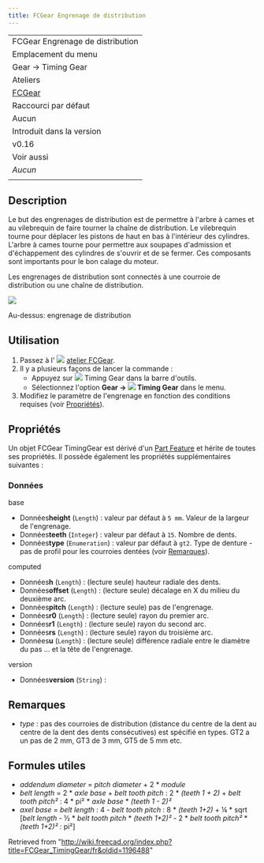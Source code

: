 ```yaml
---
title: FCGear Engrenage de distribution
---
```

|  |
| --- |
| FCGear Engrenage de distribution |
| Emplacement du menu |
| Gear → Timing Gear |
| Ateliers |
| [FCGear](/FCGear_Workbench/fr "FCGear Workbench/fr") |
| Raccourci par défaut |
| Aucun |
| Introduit dans la version |
| v0.16 |
| Voir aussi |
| *Aucun* |
|  |

## Description

Le but des engrenages de distribution est de permettre à l'arbre à cames et au vilebrequin de faire tourner la chaîne de distribution. Le vilebrequin tourne pour déplacer les pistons de haut en bas à l'intérieur des cylindres. L'arbre à cames tourne pour permettre aux soupapes d'admission et d'échappement des cylindres de s'ouvrir et de se fermer. Ces composants sont importants pour le bon calage du moteur.

Les engrenages de distribution sont connectés à une courroie de distribution ou une chaîne de distribution.

![](/images/Timing-Gear_example.png)

Au-dessus: engrenage de distribution

## Utilisation

1. Passez à l' ![](/images/FCGear_workbench_icon.svg) [atelier FCGear](/FCGear_Workbench/fr "FCGear Workbench/fr").
2. Il y a plusieurs façons de lancer la commande :
   * Appuyez sur ![](/images/FCGear_TimingGear.svg) Timing Gear dans la barre d'outils.
   * Sélectionnez l'option **Gear → ![](/images/FCGear_TimingGear.svg) Timing Gear** dans le menu.
3. Modifiez le paramètre de l'engrenage en fonction des conditions requises (voir [Propriétés](#Propri.C3.A9t.C3.A9s)).

## Propriétés

Un objet FCGear TimingGear est dérivé d'un [Part Feature](/Part_Feature/fr "Part Feature/fr") et hérite de toutes ses propriétés. Il possède également les propriétés supplémentaires suivantes :

### Données

base

* Données**height** (`Length`) : valeur par défaut à `5 mm`. Valeur de la largeur de l'engrenage.
* Données**teeth** (`Integer`) : valeur par défaut à `15`. Nombre de dents.
* Données**type** (`Enumeration`) : valeur par défaut à `gt2`. Type de denture - pas de profil pour les courroies dentées (voir [Remarques](#Remarques)).

computed

* Données**h** (`Length`) : (lecture seule) hauteur radiale des dents.
* Données**offset** (`Length`) : (lecture seule) décalage en X du milieu du deuxième arc.
* Données**pitch** (`Length`) : (lecture seule) pas de l'engrenage.
* Données**r0** (`Length`) : (lecture seule) rayon du premier arc.
* Données**r1** (`Length`) : (lecture seule) rayon du second arc.
* Données**rs** (`Length`) : (lecture seule) rayon du troisième arc.
* Données**u** (`Length`) : (lecture seule) différence radiale entre le diamètre du pas ... et la tête de l'engrenage.

version

* Données**version** (`String`) :

## Remarques

* *type* : pas des courroies de distribution (distance du centre de la dent au centre de la dent des dents consécutives) est spécifié en types. GT2 a un pas de 2 mm, GT3 de 3 mm, GT5 de 5 mm etc.

## Formules utiles

* *addendum diameter* = *pitch diameter* + 2 \* *module*
* *belt length* = 2 \* *axle base* + *belt tooth pitch* : 2 \* *(teeth 1 + 2)* + *belt tooth pitch²* : 4 \* pi² \* *axle base* \* *(teeth 1 - 2)²*
* *axel base* = *belt length* : 4 - *belt tooth pitch* : 8 \* *(teeth 1+2)* + ¼ \* sqrt [*belt length* - ½ \* *belt tooth pitch* \* *(teeth 1+2)²* - 2 \* *belt tooth pitch²* \* *(teeth 1+2)²* : pi²]

Retrieved from "<http://wiki.freecad.org/index.php?title=FCGear_TimingGear/fr&oldid=1196488>"